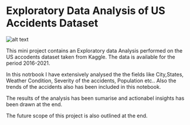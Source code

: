 # Exploratory Data Analysis of US Accidents Dataset

![alt text]([http://url/to/img.png](https://image.cnbcfm.com/api/v1/image/106848158-1614727105604-crash.jpg?v=1614727122&w=740&h=416&ffmt=webp))

This mini project contains an Exploratory data Analysis performed on the US accodents dataset taken from Kaggle. The data is available for the period 2016-2021.

In this notrbook I have extensively analysed the the fields like City,States, Weather Condition, Severity of the accidents, Population etc.. Also the trends of the accidents also has been included in this notebook.

The results of the analysis  has been sumarise and actionabel insights has been drawn at the end.

The future scope of this project is also outlined at the end.
